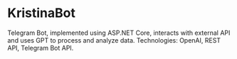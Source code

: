 # KristinaBot
Telegram Bot, implemented using ASP.NET Core, interacts with external API and uses GPT to process and analyze data. 
Technologies: OpenAI, REST API, Telegram Bot API.
